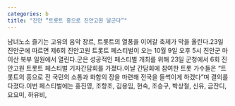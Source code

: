```yaml
---
categories: b
title: "진안 “트롯트 흥으로 진안고원 달군다”"
---
```

남녀노소 즐기는 고유의 음악 장르, 트롯트의 열풍을 이어갈 축제가 막을 올린다.23일 진안군에 따르면 제6회 진안고원 트롯트 페스티벌이 오는 10월 9일 오후 5시 진안군 마이산 북부 일원에서 열린다.군은 성공적인 페스티벌 개최를 위해 23일 군청에서 6회 진안고원 트롯트 페스티벌 기자간담회를 가졌다.이날 간담회에 참여한 트롯 가수들은 “트롯트의 흥으로 전 국민의 소통과 화합의 장을 마련해 전국을 들썩이게 하겠다”며 결의를 다졌다.이번 페스티벌에는 홍진영, 조항조, 김용임, 현숙, 조승구, 박상철, 신유, 금잔디, 요요미, 하유비,